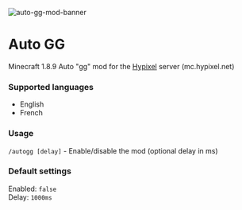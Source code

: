 ![auto-gg-mod-banner](https://user-images.githubusercontent.com/62302815/167263197-462560bc-84b0-4a5c-b09d-fe8e55428983.jpg)

# Auto GG
Minecraft 1.8.9 Auto "gg" mod for the [Hypixel](https://hypixel.net) server (mc.hypixel.net)

### Supported languages
- English
- French

### Usage
`/autogg [delay]` - Enable/disable the mod (optional delay in ms)

### Default settings
Enabled: `false`
<br/>
Delay: `1000ms`
